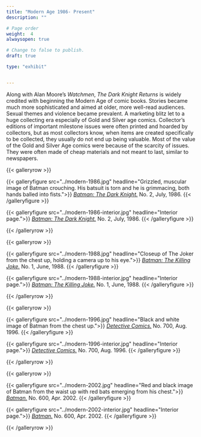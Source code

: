 ```yaml
---
title: "Modern Age 1986- Present"
description: ""

# Page order
weight:  4
alwaysopen: true

# Change to false to publish.
draft: true

type: "exhibit"


---
```


Along with Alan Moore’s *Watchmen*, *The Dark Knight Returns* is widely credited with beginning the Modern Age of comic books. Stories became much more sophisticated and aimed at older, more well-read audiences. Sexual themes and violence became prevalent. A marketing blitz let to a huge collecting era especially of Gold and Silver age comics. Collector’s editions of important milestone issues were often printed and hoarded by collectors, but as most collectors know, when items are created specifically to be collected, they usually do not end up being valuable. Most of the value of the Gold and Silver Age comics were because of the scarcity of issues. They were often made of cheap materials and not meant to last, similar to newspapers.




{{< galleryrow >}}

{{< galleryfigure src="../modern-1986.jpg"
           headline="Grizzled, muscular image of Batman crouching. His batsuit is torn and he is grimmacing, both hands balled into fists.">}} [*Batman: The Dark Knight.*](https://bc-primo.hosted.exlibrisgroup.com/permalink/f/1jdnfk3/ALMA-BC21318584800001021) No. 2, July, 1986.
{{< /galleryfigure >}}

{{< galleryfigure src="../modern-1986-interior.jpg"
           headline="Interior page.">}} [*Batman: The Dark Knight.*](https://bc-primo.hosted.exlibrisgroup.com/permalink/f/1jdnfk3/ALMA-BC21318584800001021) No. 2, July, 1986.
{{< /galleryfigure >}}

{{< /galleryrow >}}

{{< galleryrow >}}

{{< galleryfigure src="../modern-1988.jpg"
           headline="Closeup of The Joker from the chest up, holding a camera up to his eye.">}} [*Batman: The Killing Joke.*](https://bc-primo.hosted.exlibrisgroup.com/permalink/f/1jdnfk3/ALMA-BC21318585900001021) No. 1, June, 1988.
{{< /galleryfigure >}}

{{< galleryfigure src="../modern-1988-interior.jpg"
           headline="Interior page.">}} [*Batman: The Killing Joke.*](https://bc-primo.hosted.exlibrisgroup.com/permalink/f/1jdnfk3/ALMA-BC21318585900001021) No. 1, June, 1988.
{{< /galleryfigure >}}


{{< /galleryrow >}}

{{< galleryrow >}}

{{< galleryfigure src="../modern-1996.jpg"
           headline="Black and white image of Batman from the chest up.">}} [*Detective Comics.*](https://bc-primo.hosted.exlibrisgroup.com/permalink/f/1jdnfk3/ALMA-BC21372590280001021) No. 700, Aug. 1996.
{{< /galleryfigure >}}

{{< galleryfigure src="../modern-1996-interior.jpg"
           headline="Interior page.">}} [*Detective Comics.*](https://bc-primo.hosted.exlibrisgroup.com/permalink/f/1jdnfk3/ALMA-BC21372590280001021) No. 700, Aug. 1996.
{{< /galleryfigure >}}

{{< /galleryrow >}}

{{< galleryrow >}}

{{< galleryfigure src="../modern-2002.jpg"
           headline="Red and black image of Batman from the waist up with red bats emerging from his chest.">}} [*Batman.*](https://bc-primo.hosted.exlibrisgroup.com/permalink/f/1jdnfk3/ALMA-BC21358830010001021) No. 600, Apr. 2002.
{{< /galleryfigure >}}

{{< galleryfigure src="../modern-2002-interior.jpg"
           headline="Interior page.">}} [*Batman.*](https://bc-primo.hosted.exlibrisgroup.com/permalink/f/1jdnfk3/ALMA-BC21358830010001021) No. 600, Apr. 2002.
{{< /galleryfigure >}}

{{< /galleryrow >}}